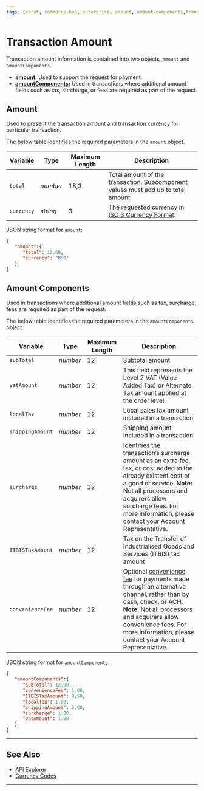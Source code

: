 ```yaml
---
tags: [carat, commerce-hub, enterprise, amount, amount-components,transaction-amount, ]
---
```



# Transaction Amount

Transaction amount information is contained into two objects, `amount` and `amountComponents`.

- [**amount:**](#amount) Used to support the request for payment.
- [**amountComponents:**](#amountcomponents) Used in transactions where additional amount fields such as tax, surcharge, or fees are required as part of the request.

## Amount

Used to present the transaction amount and transaction currency for particular transaction.

<!--
type: tab
title: amount
-->

The below table identifies the required parameters in the `amount` object.

|Variable |Type| Maximum Length | Description|
|---------|----------|----------------|---------|
| `total` | *number* | 18,3 | Total amount of the transaction. [Subcomponent](#amountcomponents) values must add up to total amount. |
| `currency` | *string* | 3 | The requested currency in [ISO 3 Currency Format](?path=docs/Resources/Master-Data/Currency-Code.md).|

<!--
type: tab
title: JSON Example
-->

JSON string format for `amount`:

```json
{
   "amount":{
      "total": 12.00,
      "currency": "USD"
   }
}
```

<!-- type: tab-end -->

## Amount Components

Used in transactions where additional amount fields such as tax, surcharge, fees are required as part of the request.

<!--
type: tab
title: amountComponents
-->

The below table identifies the required parameters in the `amountComponents` object.

| Variable | Type | Maximum Length | Description |
| --------- | --- | ------ | -------------- |
| `subTotal` | *number* | 12 | Subtotal amount |
| `vatAmount` | *number* | 12 | This field represents the Level 2 VAT (Value Added Tax) or Alternate Tax amount applied at the order level. |
| `localTax` | *number* | 12 | Local sales tax amount included in a transaction |
| `shippingAmount` | *number* | 12 | Shipping amount included in a transaction |
| `surcharge` | *number* | 12 | Identifies the transaction’s surcharge amount as an extra fee, tax, or cost added to the already existent cost of a good or service. **Note:** Not all processors and acquirers allow surcharge fees. For more information, please contact your Account Representative. |
| `ITBISTaxAmount` | *number* | 12 | Tax on the Transfer of Industrialised Goods and Services (ITBIS) tax amount |
| `convenienceFee` | *number* | 12 | Optional [convenience fee](?path=docs/Resources/Guides/Convenience-Fees.md) for payments made through an alternative channel, rather than by cash, check, or ACH. **Note:** Not all processors and acquirers allow convenience fees. For more information, please contact your Account Representative. |

<!--
type: tab
title: JSON Example
-->

JSON string format for `amountComponents`:

```json
{
   "amountComponents":{
      "subTotal": 12.00,
      "convenienceFee": 1.00,
      "ITBISTaxAmount": 0.50,
      "localTax": 1.00,
      "shippingAmount": 5.00,
      "surcharge": 1.20,
      "vatAmount": 1.00
   }
}
```

<!-- type: tab-end -->

---

## See Also

- [API Explorer](../api/?type=post&path=/payments/v1/charges)
- [Currency Codes](?path=docs/Resources/Master-Data/Currency-Code.md)

---
